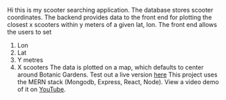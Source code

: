 Hi this is my scooter searching application. 
The database stores scooter coordinates. 
The backend provides data to the front end for plotting the closest x scooters within y meters of a given lat, lon. 
The front end allows the users to set 
1. Lon
2. Lat
3. Y metres
4. X scooters
The data is plotted on a map, which defaults to center around Botanic Gardens.
Test out a live version [here](https://intense-journey-92134.herokuapp.com/)
This project uses the MERN stack (Mongodb, Express, React, Node).
View a video demo of it on [YouTube](https://youtu.be/SomZ7mtrIvU).

